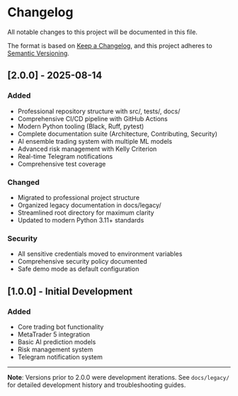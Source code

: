 # Changelog

All notable changes to this project will be documented in this file.

The format is based on [Keep a Changelog](https://keepachangelog.com/en/1.0.0/),
and this project adheres to [Semantic Versioning](https://semver.org/spec/v2.0.0.html).

## [2.0.0] - 2025-08-14

### Added
- Professional repository structure with src/, tests/, docs/
- Comprehensive CI/CD pipeline with GitHub Actions
- Modern Python tooling (Black, Ruff, pytest)
- Complete documentation suite (Architecture, Contributing, Security)
- AI ensemble trading system with multiple ML models
- Advanced risk management with Kelly Criterion
- Real-time Telegram notifications
- Comprehensive test coverage

### Changed
- Migrated to professional project structure
- Organized legacy documentation in docs/legacy/
- Streamlined root directory for maximum clarity
- Updated to modern Python 3.11+ standards

### Security
- All sensitive credentials moved to environment variables
- Comprehensive security policy documented
- Safe demo mode as default configuration

## [1.0.0] - Initial Development

### Added
- Core trading bot functionality
- MetaTrader 5 integration
- Basic AI prediction models
- Risk management system
- Telegram notification system

---

**Note**: Versions prior to 2.0.0 were development iterations. See `docs/legacy/` for detailed development history and troubleshooting guides.
